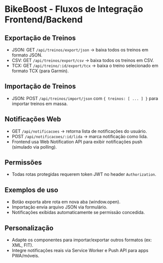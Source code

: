 # BikeBoost - Fluxos de Integração Frontend/Backend

## Exportação de Treinos
- JSON: GET `/api/treinos/export/json` → baixa todos os treinos em formato JSON.
- CSV: GET `/api/treinos/export/csv` → baixa todos os treinos em CSV.
- TCX: GET `/api/treino/:id/export/tcx` → baixa o treino selecionado em formato TCX (para Garmin).

## Importação de Treinos
- JSON: POST `/api/treinos/import/json` com `{ treinos: [ ... ] }` para importar treinos em massa.

## Notificações Web
- GET `/api/notificacoes` → retorna lista de notificações do usuário.
- POST `/api/notificacoes/:id/lida` → marca notificação como lida.
- Frontend usa Web Notification API para exibir notificações push (simulado via polling).

## Permissões
- Todas rotas protegidas requerem token JWT no header `Authorization`.

## Exemplos de uso
- Botão exporta abre rota em nova aba (window.open).
- Importação envia arquivo JSON via formulário.
- Notificações exibidas automaticamente se permissão concedida.

## Personalização
- Adapte os componentes para importar/exportar outros formatos (ex: XML, FIT).
- Integre notificações reais via Service Worker e Push API para apps PWA/móveis.
